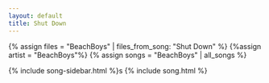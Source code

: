 ```yaml
---
layout: default
title: Shut Down
---
```


{% assign files = "BeachBoys" | files_from_song: "Shut Down" %}
{%assign artist = "BeachBoys"%}
{% assign songs = "BeachBoys" | all_songs %}

{% include song-sidebar.html %}s
{% include song.html %}
